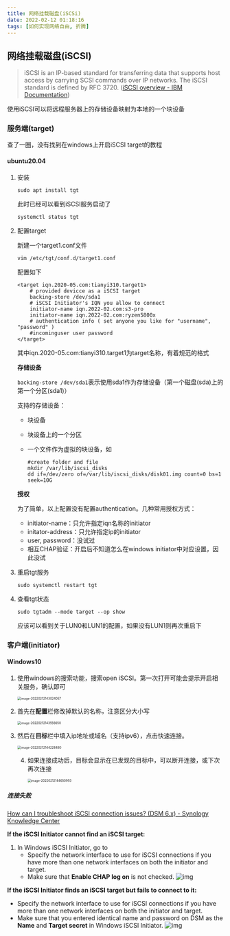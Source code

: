 ```yaml
---
title: 网络挂载磁盘(iSCSi)
date: 2022-02-12 01:18:16
tags: [如何实现网络自由, 折腾]
---
```


## 网络挂载磁盘(iSCSI)

> iSCSI is an IP-based standard for transferring data that supports host access by carrying SCSI commands over IP networks. The iSCSI standard is defined by RFC 3720. ([iSCSI overview - IBM Documentation](https://www.ibm.com/docs/en/spectrumvirtualsoftw/8.2.x?topic=planning-iscsi-overview))

使用iSCSI可以将远程服务器上的存储设备映射为本地的一个块设备
<!--more-->

### 服务端(target)

查了一圈，没有找到在windows上开启iSCSI target的教程

#### ubuntu20.04

1. 安装

   ```
   sudo apt install tgt
   ```

   此时已经可以看到iSCSI服务启动了

   ```
   systemctl status tgt
   ```

2. 配置target

   新建一个target1.conf文件

   ```
   vim /etc/tgt/conf.d/target1.conf
   ```

   配置如下

   ```
   <target iqn.2020-05.com:tianyi310.target1>
       # provided devicce as a iSCSI target
       backing-store /dev/sda1
       # iSCSI Initiator's IQN you allow to connect
       initiator-name iqn.2022-02.com:s3-pro
       initiator-name iqn.2022-02.com:ryzen5800x
       # authentication info ( set anyone you like for "username", "password" )
       #incominguser user password
   </target>
   ```

   其中iqn.2020-05.com:tianyi310.target1为target名称，有着规范的格式

   **存储设备**

   `backing-store /dev/sda1`表示使用sda1作为存储设备（第一个磁盘(sda)上的第一个分区(sda1)）

   支持的存储设备：

   - 块设备

   - 块设备上的一个分区

   - 一个文件作为虚拟的块设备，如

     ```
     #create folder and file
     mkdir /var/lib/iscsi_disks
     dd if=/dev/zero of=/var/lib/iscsi_disks/disk01.img count=0 bs=1 seek=10G
     ```

   **授权**

   为了简单，以上配置没有配置authentication。几种常用授权方式：

   - initiator-name：只允许指定iqn名称的initiator
   - initator-address：只允许指定ip的initiator
   - user, password：没试过
   - 相互CHAP验证：开启后不知道怎么在windows initiator中对应设置，因此没试

3. 重启tgt服务

   ```
   sudo systemctl restart tgt
   ```

4. 查看tgt状态

   ```
   sudo tgtadm --mode target --op show
   ```

   应该可以看到关于LUN0和LUN1的配置，如果没有LUN1则再次重启下

### 客户端(initiator)

#### Windows10

1. 使用windows的搜索功能，搜索open iSCSI。第一次打开可能会提示开启相关服务，确认即可

   <img src="/images/2022-02-12-网络挂载磁盘(iSCSi)/image-20220212143024057.png" alt="image-20220212143024057" style="zoom: 50%;" />

2. 首先在**配置**栏修改掉默认的名称，注意区分大小写

   <img src="/images/2022-02-12-网络挂载磁盘(iSCSi)/image-20220212143556650.png" alt="image-20220212143556650" style="zoom:50%;" />

3. 然后在**目标**栏中填入ip地址或域名（支持ipv6），点击快速连接。

   <img src="/images/2022-02-12-网络挂载磁盘(iSCSi)/image-20220212144228480.png" alt="image-20220212144228480" style="zoom:50%;" />

   4. 如果连接成功后，目标会显示在已发现的目标中，可以断开连接，或下次再次连接

      <img src="/images/2022-02-12-网络挂载磁盘(iSCSi)/image-20220212144650993.png" alt="image-20220212144650993" style="zoom:50%;" />

##### 连接失败

[How can I troubleshoot iSCSI connection issues? (DSM 6.x) - Synology Knowledge Center](https://kb.synology.com/en-us/DSM/tutorial/How_can_I_troubleshoot_iSCSI_connection_issues)

**If the iSCSI Initiator cannot find an iSCSI target:**

1. In Windows iSCSI Initiator, go to
   - Specify the network interface to use for iSCSI connections if you have more than one network interfaces on both the initiator and target.
   - Make sure that **Enable CHAP log on** is not checked.
     ![img](https://kb.synology.com/_images/faq_images/iSCSI_troubleshoot_2.png)

**If the iSCSI Initiator finds an iSCSI target but fails to connect to it:**

- Specify the network interface to use for iSCSI connections if you have more than one network interfaces on both the initiator and target.
- Make sure that you entered identical name and password on DSM as the **Name** and **Target secret** in Windows iSCSI Initiator.
  ![img](https://kb.synology.com/_images/faq_images/iSCSI_troubleshoot_1.png)